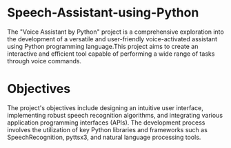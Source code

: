 # Speech-Assistant-using-Python

The "Voice Assistant by Python" project is a comprehensive exploration into the development of a versatile and user-friendly voice-activated assistant using Python programming language.This project aims to create an interactive and efficient tool capable of performing a wide range of tasks through voice commands.

# Objectives

The project's objectives include designing an intuitive user interface, implementing robust speech recognition algorithms, and integrating various application programming interfaces (APIs).
The development process involves the utilization of key Python libraries and frameworks such as SpeechRecognition, pyttsx3, and natural language processing tools.
